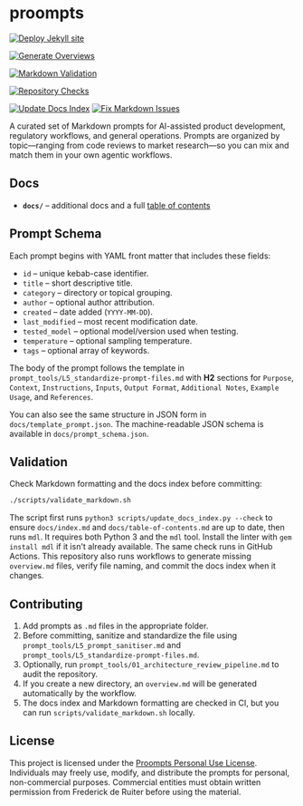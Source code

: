 # proompts

[![Deploy Jekyll site](https://github.com/fderuiter/proompts/actions/workflows/deploy-pages.yml/badge.svg)](https://github.com/fderuiter/proompts/actions/workflows/deploy-pages.yml)

[![Generate Overviews](https://github.com/fderuiter/proompts/actions/workflows/generate-overviews.yml/badge.svg)](https://github.com/fderuiter/proompts/actions/workflows/generate-overviews.yml)

[![Markdown Validation](https://github.com/fderuiter/proompts/actions/workflows/markdown-validation.yml/badge.svg)](https://github.com/fderuiter/proompts/actions/workflows/markdown-validation.yml)

[![Repository Checks](https://github.com/fderuiter/proompts/actions/workflows/repo-checks.yml/badge.svg)](https://github.com/fderuiter/proompts/actions/workflows/repo-checks.yml)

[![Update Docs Index](https://github.com/fderuiter/proompts/actions/workflows/update-docs.yml/badge.svg)](https://github.com/fderuiter/proompts/actions/workflows/update-docs.yml)
[![Fix Markdown Issues](https://github.com/fderuiter/proompts/actions/workflows/fix-markdown-issues.yml/badge.svg)](https://github.com/fderuiter/proompts/actions/workflows/fix-markdown-issues.yml)

A curated set of Markdown prompts for AI-assisted product development, regulatory workflows, and general operations. Prompts are organized by topic—ranging from code reviews to market research—so you can mix and match them in your own agentic workflows.

## Docs

- **`docs/`** – additional docs and a full [table of contents](docs/index.md)

## Prompt Schema

Each prompt begins with YAML front matter that includes these fields:

- `id` – unique kebab-case identifier.
- `title` – short descriptive title.
- `category` – directory or topical grouping.
- `author` – optional author attribution.
- `created` – date added (`YYYY-MM-DD`).
- `last_modified` – most recent modification date.
- `tested_model` – optional model/version used when testing.
- `temperature` – optional sampling temperature.
- `tags` – optional array of keywords.

The body of the prompt follows the template in `prompt_tools/L5_standardize-prompt-files.md` with **H2** sections for `Purpose`, `Context`, `Instructions`, `Inputs`, `Output Format`, `Additional Notes`, `Example Usage`, and `References`.

You can also see the same structure in JSON form in `docs/template_prompt.json`.
The machine-readable JSON schema is available in `docs/prompt_schema.json`.

## Validation

Check Markdown formatting and the docs index before committing:

```bash
./scripts/validate_markdown.sh
```

The script first runs `python3 scripts/update_docs_index.py --check` to ensure
`docs/index.md` and `docs/table-of-contents.md` are up to date, then runs `mdl`.
It requires both Python 3 and the `mdl` tool. Install the linter with
`gem install mdl` if it isn't already available. The same check runs in GitHub Actions.
This repository also runs workflows to generate missing `overview.md` files, verify file naming, and commit the docs index when it changes.

## Contributing

1. Add prompts as `.md` files in the appropriate folder.
1. Before committing, sanitize and standardize the file using `prompt_tools/L5_prompt_sanitiser.md` and `prompt_tools/L5_standardize-prompt-files.md`.
1. Optionally, run `prompt_tools/01_architecture_review_pipeline.md` to audit the repository.
1. If you create a new directory, an `overview.md` will be generated automatically by the workflow.
1. The docs index and Markdown formatting are checked in CI, but you can run `scripts/validate_markdown.sh` locally.

## License

This project is licensed under the [Proompts Personal Use License](LICENSE.md).
Individuals may freely use, modify, and distribute the prompts for personal,
non-commercial purposes. Commercial entities must obtain written permission
from Frederick de Ruiter before using the material.
